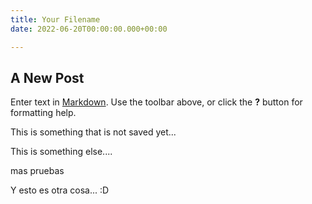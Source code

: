 ```yaml
---
title: Your Filename
date: 2022-06-20T00:00:00.000+00:00

---
```

## A New Post

Enter text in [Markdown](http://daringfireball.net/projects/markdown/). Use the toolbar above, or click the **?** button for formatting help.

This is something that is not saved yet...

This is something else....

mas pruebas

Y esto es otra cosa... :D 